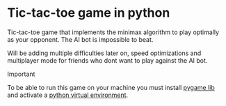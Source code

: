 # Tic-tac-toe game in python

Tic-tac-toe game that implements the minimax algorithm to play optimally as your opponent.
The AI bot is impossible to beat.

Will be adding multiple difficulties later on, speed optimizations and multiplayer mode for friends who dont want to play against the AI bot.

> [!IMPORTANT]
> To be able to run this game on your machine you must install [pygame lib](https://www.pygame.org/) and activate a [python virtual environment](https://docs.python.org/3/library/venv.html).
